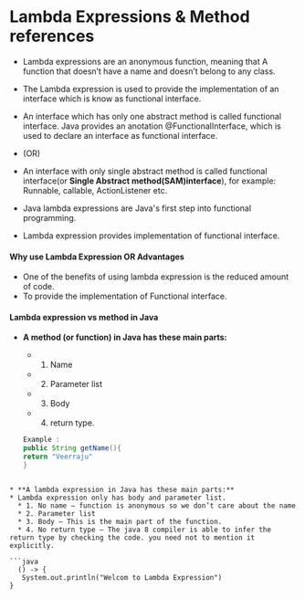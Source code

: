 # Lambda Expressions & Method references

* Lambda expressions are an anonymous function, meaning that A function that doesn’t have a name and doesn’t belong to any class.
* The Lambda expression is used to provide the implementation of an interface which is know as functional interface.
* An interface which has only one abstract method is called functional interface. Java provides an anotation @FunctionalInterface, 
  which is used to declare an interface as functional interface. 
 * (OR)
* An interface with only single abstract method is called functional interface(or **Single Abstract method(SAM)interface**), for example: Runnable, callable, ActionListener etc.

* Java lambda expressions are Java's first step into functional programming.
* Lambda expression provides implementation of functional interface.

#### Why use Lambda Expression OR Advantages 

* One of the benefits of using lambda expression is the reduced amount of code.
* To provide the implementation of Functional interface.

#### Lambda expression vs method in Java

* **A method (or function) in Java has these main parts:**
  * 1. Name
  * 2. Parameter list
  * 3. Body
  * 4. return type.
  
  ```java
  Example :
  public String getName(){
  return "Veerraju"
  }
```

* **A lambda expression in Java has these main parts:**
* Lambda expression only has body and parameter list.
  * 1. No name – function is anonymous so we don’t care about the name
  * 2. Parameter list
  * 3. Body – This is the main part of the function.
  * 4. No return type – The java 8 compiler is able to infer the return type by checking the code. you need not to mention it explicitly.
 
```java
  () -> {  
   System.out.println("Welcom to Lambda Expression")
}  
```
